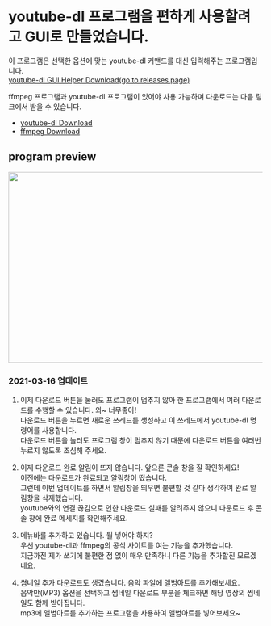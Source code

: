 # youtube-dl 프로그램을 편하게 사용할려고 GUI로 만들었습니다.
이 프로그램은 선택한 옵션에 맞는 youtube-dl 커맨드를 대신 입력해주는 프로그램입니다.  
[youtube-dl GUI Helper Download(go to releases page)](https://github.com/eoehd1ek/youtube-dl_python_GUI_eoe/releases)  
  
ffmpeg 프로그램과 youtube-dl 프로그램이 있어야 사용 가능하며 다운로드는 다음 링크에서 받을 수 있습니다.  
- [youtube-dl Download](http://ytdl-org.github.io/youtube-dl/download.html)
- [ffmpeg Download](https://ffmpeg.org/download.html)

## program preview  
<img src="https://user-images.githubusercontent.com/49092390/126894929-73481415-10b5-441e-a775-72396192a90c.png" width="600" height="378">


### 2021-03-16 업데이트
1. 이제 다운로드 버튼을 눌러도 프로그램이 멈추지 않아 한 프로그램에서 여러 다운로드를 수행할 수 있습니다. 와~ 너무좋아!  
  다운로드 버튼을 누르면 새로운 쓰레드를 생성하고 이 쓰레드에서 youtube-dl 명령어를 사용합니다.  
  다운로드 버튼을 눌러도 프로그램 창이 멈추지 않기 때문에 다운로드 버튼을 여러번 누르지 않도록 조심해 주세요.  

2. 이제 다운로드 완료 알림이 뜨지 않습니다. 앞으론 콘솔 창을 잘 확인하세요!  
  이전에는 다운로드가 완료되고 알림창이 떴습니다.  
  그런데 이번 업데이트를 하면서 알림창을 띄우면 불편할 것 같다 생각하여 완료 알림창을 삭제했습니다.  
  youtube와의 연결 끊김으로 인한 다운로드 실패를 알려주지 않으니 다운로드 후 콘솔 창에 완료 메세지를 확인해주세요.

3. 메뉴바를 추가하고 있습니다. 뭘 넣어야 하지?  
  우선 youtube-dl과 ffmpeg의 공식 사이트를 여는 기능을 추가했습니다.  
  지금까진 제가 쓰기에 불편한 점 없이 매우 만족하니 다른 기능을 추가할진 모르겠네요.
  
4. 썸네일 추가 다운로드도 생겼습니다. 음악 파일에 앨범아트를 추가해보세요.  
  음악만(MP3) 옵션을 선택하고 썸네일 다운로드 부분을 체크하면 해당 영상의 썸네일도 함께 받아집니다.  
  mp3에 앨범아트를 추가하는 프로그램을 사용하여 앨범아트를 넣어보세요~
  
